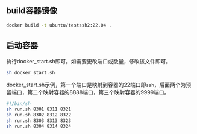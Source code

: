 
## build容器镜像

```bash
docker build -t ubuntu/testssh2:22.04 .
```

## 启动容器

执行docker_start.sh即可。如需要更改端口或数量，修改该文件即可。

```bash
sh docker_start.sh
```

docker_start.sh示例，第一个端口是映射到容器的22端口即`ssh`，后面两个为预留端口，第二个映射容器的8888端口，第三个映射容器的9999端口。

```sh
#!/bin/sh
sh run.sh 8301 8311 8321
sh run.sh 8302 8312 8322
sh run.sh 8303 8313 8323
sh run.sh 8304 8314 8324
```

